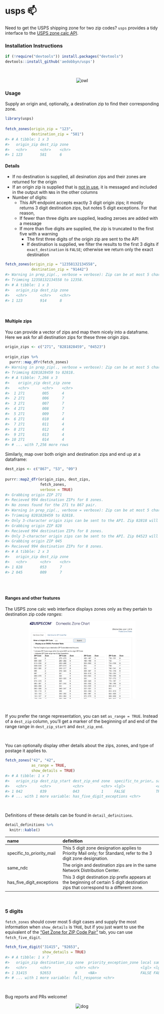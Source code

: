 
# usps 📫

Need to get the USPS shipping zone for two zip codes? `usps` provides a
tidy interface to the [USPS zone calc
API](https://postcalc.usps.com/DomesticZoneChart/).

### Installation Instructions

``` r
if (!require("devtools")) install.packages("devtools")
devtools::install_github('aedobbyn/usps')
```

<br>

<p align="center">

<img src="https://media.giphy.com/media/iVoiJfBtSsi0o/giphy.gif" alt="owl">

</p>

### Usage

Supply an origin and, optionally, a destination zip to find their
corresponding zone.

``` r
library(usps)

fetch_zones(origin_zip = "123", 
            destination_zip = "581")
#> # A tibble: 1 x 3
#>   origin_zip dest_zip zone 
#>   <chr>      <chr>    <chr>
#> 1 123        581      6
```

#### Details

  - If no destination is supplied, all desination zips and their zones
    are returned for the origin
  - If an origin zip is supplied that is [not in
    use](https://en.wikipedia.org/wiki/List_of_ZIP_code_prefixes), it is
    messaged and included in the output with `NA`s in the other columns
  - Number of digits:
      - This API endpoint accepts exactly 3 digit origin zips; it mostly
        returns 3 digit destination zips, but notes 5 digit exceptions.
        For that reason,
      - If fewer than three digits are supplied, leading zeroes are
        added with a message
      - If more than five digits are supplied, the zip is truncated to
        the first five with a warning
          - The first three digits of the origin zip are sent to the API
          - If destination is supplied, we filter the results to the
            first 3 digits if `exact_destination` is `FALSE`; otherwise
            we return only the exact destination

<!-- end list -->

``` r
fetch_zones(origin_zip = "12358132134558", 
            destination_zip = "91442")     
#> Warning in prep_zip(., verbose = verbose): Zip can be at most 5 characters.
#> Trimming 12358132134558 to 12358.
#> # A tibble: 1 x 3
#>   origin_zip dest_zip zone 
#>   <chr>      <chr>    <chr>
#> 1 123        914      8
```

<br>

#### Multiple zips

You can provide a vector of zips and map them nicely into a dataframe.
Here we ask for all destination zips for these three origin zips.

<!-- The origin "001" is not a valid 3-digit zip. -->

``` r
origin_zips <- c("271", "8281828459", "04523")

origin_zips %>% 
  purrr::map_dfr(fetch_zones)
#> Warning in prep_zip(., verbose = verbose): Zip can be at most 5 characters.
#> Trimming 8281828459 to 82818.
#> # A tibble: 7,266 x 3
#>    origin_zip dest_zip zone 
#>    <chr>      <chr>    <chr>
#>  1 271        005      4    
#>  2 271        006      7    
#>  3 271        007      7    
#>  4 271        008      7    
#>  5 271        009      7    
#>  6 271        010      4    
#>  7 271        011      4    
#>  8 271        012      4    
#>  9 271        013      4    
#> 10 271        014      4    
#> # ... with 7,256 more rows
```

Similarly, map over both origin and destination zips and end up at a
dataframe:

``` r
dest_zips <- c("867", "53", "09")

purrr::map2_dfr(origin_zips, dest_zips, 
                fetch_zones,
                verbose = TRUE)
#> Grabbing origin ZIP 271
#> Recieved 994 destination ZIPs for 8 zones.
#> No zones found for the 271 to 867 pair.
#> Warning in prep_zip(., verbose = verbose): Zip can be at most 5 characters.
#> Trimming 8281828459 to 82818.
#> Only 3-character origin zips can be sent to the API. Zip 82818 will be requested as 828.
#> Grabbing origin ZIP 828
#> Recieved 994 destination ZIPs for 8 zones.
#> Only 3-character origin zips can be sent to the API. Zip 04523 will be requested as 045.
#> Grabbing origin ZIP 045
#> Recieved 994 destination ZIPs for 8 zones.
#> # A tibble: 2 x 3
#>   origin_zip dest_zip zone 
#>   <chr>      <chr>    <chr>
#> 1 828        053      7    
#> 2 045        009      7
```

<br> <br>

#### Ranges and other features

The USPS zone calc web interface displays zones only as they pertain to
destination zip code *ranges*:

<p align="center">

<img src="./img/post_calc.jpg" alt="post_calc" width="70%">

</p>

<br>

If you prefer the range representation, you can set `as_range = TRUE`.
Instead of a `dest_zip` column, you’ll get a marker of the beginning of
and end of the range range in `dest_zip_start` and `dest_zip_end`.

<br>

You can optionally display other details about the zips, zones, and type
of postage it applies to.

``` r
fetch_zones("42", "42",
            as_range = TRUE, 
            show_details = TRUE)
#> # A tibble: 1 x 7
#>   origin_zip dest_zip_start dest_zip_end zone  specific_to_prior… same_ndc
#>   <chr>      <chr>          <chr>        <chr> <lgl>              <chr>   
#> 1 042        039            043          1     FALSE              TRUE    
#> # ... with 1 more variable: has_five_digit_exceptions <chr>
```

<br>

Definitions of these details can be found in `detail_definitions`.

``` r
detail_definitions %>% 
  knitr::kable()
```

| name                         | definition                                                                                                                            |
| :--------------------------- | :------------------------------------------------------------------------------------------------------------------------------------ |
| specific\_to\_priority\_mail | This 5 digit zone designation applies to Priority Mail only; for Standard, refer to the 3 digit zone designation.                     |
| same\_ndc                    | The origin and destination zips are in the same Network Distribution Center.                                                          |
| has\_five\_digit\_exceptions | This 3 digit destination zip prefix appears at the beginning of certain 5 digit destination zips that correspond to a different zone. |

<br>

### 5 digits

`fetch_zones` should cover most 5 digit cases and supply the most
information when `show_details` is `TRUE`, but if you just want to use
the equivalent of the [“Get Zone for ZIP Code
Pair”](https://postcalc.usps.com/DomesticZoneChart/) tab, you can use
`fetch_five_digit`.

``` r
fetch_five_digit("31415", "92653",
                 show_details = TRUE)
#> # A tibble: 1 x 7
#>   origin_zip destination_zip zone  priority_exception_zone local same_ndc
#>   <chr>      <chr>           <chr> <chr>                   <lgl> <lgl>   
#> 1 31415      92653           8     <NA>                    FALSE FALSE   
#> # ... with 1 more variable: full_response <chr>
```

<br>

Bug reports and PRs
welcome\!

<p align="center">

<img src="https://media.giphy.com/media/2fTYDdciZFEKZJgY7g/giphy.gif" alt="dog">

</p>
